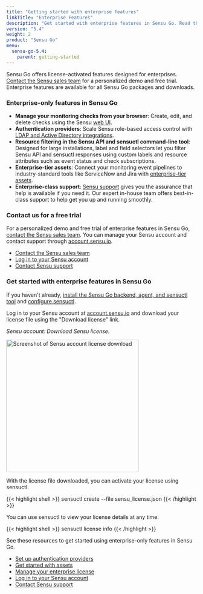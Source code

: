 ```yaml
---
title: "Getting started with enterprise features"
linkTitle: "Enterprise Features"
description: "Get started with enterprise features in Sensu Go. Read this guide to learn about the latest, enterprise-only features, and contact our sales team for a free trial."
version: "5.4"
weight: 2
product: "Sensu Go"
menu:
  sensu-go-5.4:
    parent: getting-started
---
```


Sensu Go offers license-activated features designed for enterprises.
[Contact the Sensu sales team][1] for a personalized demo and free trial.
Enterprise features are available for all Sensu Go packages and downloads.

### Enterprise-only features in Sensu Go

- **Manage your monitoring checks from your browser**: Create, edit, and delete checks using the Sensu [web UI](../../dashboard/overview).
- **Authentication providers**: Scale Sensu role-based access control with [LDAP and Active Directory integrations](../../installation/auth).
- **Resource filtering in the Sensu API and sensuctl command-line tool**: Designed for large installations, label and field selectors let you filter Sensu API and sensuctl responses using custom labels and resource attributes such as event status and check subscriptions.
- **Enterprise-tier assets**: Connect your monitoring event pipelines to industry-standard tools like ServiceNow and Jira with [enterprise-tier assets](https://bonsai.sensu.io/assets?tiers%5B%5D=4).
- **Enterprise-class support**: [Sensu support](https://sensu.io/support/) gives you the assurance that help is available if you need it. Our expert in-house team offers best-in-class support to help get you up and running smoothly.

### Contact us for a free trial

For a personalized demo and free trial of enterprise features in Sensu Go, [contact the Sensu sales team][1].
You can manage your Sensu account and contact support through [account.sensu.io][2].

- [Contact the Sensu sales team](https://sensu.io/sales/)
- [Log in to your Sensu account][2]
- [Contact Sensu support](https://account.sensu.io/support)

### Get started with enterprise features in Sensu Go

If you haven't already, [install the Sensu Go backend, agent, and sensuctl tool](../../installation/install-sensu) and [configure sensuctl](../../sensuctl/reference/#first-time-setup).

Log in to your Sensu account at [account.sensu.io](https://account.sensu.io/)
and download your license file using the "Download license" link.

_Sensu account: Download Sensu license._

<img alt="Screenshot of Sensu account license download" src="/images/go-license-download.png" width="350px">

With the license file downloaded, you can activate your license using sensuctl.

{{< highlight shell >}}
sensuctl create --file sensu_license.json
{{< /highlight >}}

You can use sensuctl to view your license details at any time.

{{< highlight shell >}}
sensuctl license info
{{< /highlight >}}

See these resources to get started using enterprise-only features in Sensu Go.

- [Set up authentication providers](../../installation/auth)
- [Get started with assets](../../guides/install-check-executables-with-assets)
- [Manage your enterprise license](../../reference/license)
- [Log in to your Sensu account](https://account.sensu.io)
- [Contact Sensu support](https://account.sensu.io/support)

[1]: https://sensu.io/sales/
[2]: https://account.sensu.io/
